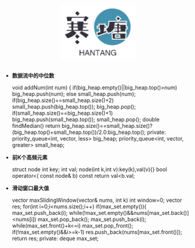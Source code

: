 <br>

<div align="center">
    <img src="logo.jpg" width="200px">
</div>

<br>

-	**数据流中的中位数**



	void addNum(int num) {
	    if(big_heap.empty()||big_heap.top()>num)
	        big_heap.push(num);
	    else
	        small_heap.push(num);
	    if(big_heap.size()==small_heap.size()+2)
	        small_heap.push(big_heap.top());
	        big_heap.pop();
	    if(small_heap.size()==big_heap.size()+1)
	        big_heap.push(small_heap.top());
	        small_heap.pop();
	double findMedian() 
	    return big_heap.size()==small_heap.size()?(big_heap.top()+small_heap.top())/2.0:big_heap.top();
	private:
	    priority_queue<int, vector<int>, less<int>> big_heap;
		priority_queue<int, vector<int>, greater<int>> small_heap;
-	**前K个高频元素**


	struct node
	    int key;
	    int val;
	    node(int k,int v):key(k),val(v){}
	    bool operator<( const node& b) const
	        return val<b.val;




-	**滑动窗口最大值**



	vector<int> maxSlidingWindow(vector<int>& nums, int k)
	    int window=0;
	    vector<int> res;
	    for(int i=0;i<nums.size();i++)
	        if(max_set.empty()){
	            max_set.push_back(i);
	        while(!max_set.empty()&&nums[max_set.back()]<nums[i])
	            max_set.pop_back();
	        max_set.push_back(i);
	        while(max_set.front()+k<=i)
	            max_set.pop_front();
	        if(!max_set.empty()&&i>=k-1)
	            res.push_back(nums[max_set.front()]);
	    return res;
	private:
	deque<int> max_set;
